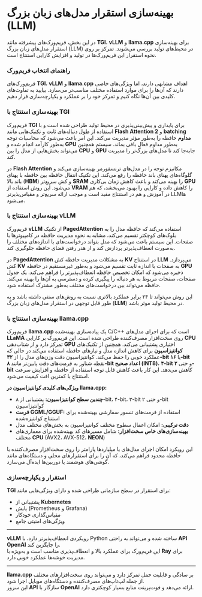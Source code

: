 # بهینه‌سازی استقرار مدل‌های زبان بزرگ (LLM)

در این بخش، فریم‌ورک‌های پیشرفته مانند **TGI**، **vLLM** و **llama.cpp** برای بهینه‌سازی استقرار مدل‌های زبان بزرگ (LLM) در محیط‌های تولید بررسی می‌شوند. تمرکز بر روی نحوه استقرار این فریم‌ورک‌ها در تولید و افزایش کارایی استنتاج است.

### راهنمای انتخاب فریم‌ورک

فریم‌ورک‌های **TGI**، **vLLM** و **llama.cpp** اهداف مشابهی دارند، اما ویژگی‌های خاصی دارند که آن‌ها را برای موارد استفاده مختلف مناسب‌تر می‌سازد. بیایید به تفاوت‌های کلیدی بین آن‌ها نگاه کنیم و تمرکز خود را بر عملکرد و یکپارچه‌سازی قرار دهیم.

### بهینه‌سازی استنتاج با TGI

فریم‌ورک **TGI** برای پایداری و پیش‌بینی‌پذیری در محیط تولید طراحی شده است و با استفاده از طول دنباله‌های ثابت و تکنیک‌هایی مانند **Flash Attention 2** و **batching مداوم** حافظه را به‌طور مؤثر مدیریت می‌کند. این امر باعث می‌شود که محاسبات توجه به‌طور کارآمد انجام شده و **GPU** به‌طور مداوم فعال باقی بماند. سیستم همچنین می‌تواند بخش‌هایی از مدل را بین **CPU** و **GPU** جابه‌جا کند تا مدل‌های بزرگ‌تر را مدیریت کند.

در **Flash Attention** مکانیزم توجه را در مدل‌های ترنسفورمر بهینه‌سازی می‌کند و گلوگاه‌های پهنای باند حافظه را رفع می‌کند. این تکنیک انتقال حافظه بین حافظه با پهنای باند بالا (**HBM**) و کش سریع‌تر **SRAM** را بهینه می‌کند و باعث کاهش زمان بی‌کاری **GPU** می‌شود. این روش استفاده از **VRAM** را کاهش داده و کارایی را بهبود می‌بخشد، که هم در آموزش و هم در استنتاج مفید است و موجب ارائه سریع‌تر و مقیاس‌پذیرتر LLM‌ها می‌شود.

### بهینه‌سازی استنتاج با vLLM

فریم‌ورک **vLLM** از تکنیک **PagedAttention** استفاده می‌کند که حافظه مدل را به بلوک‌های کوچکتر تقسیم می‌کند، مشابه به نحوه مدیریت حافظه در کامپیوترها با صفحات. این سیستم باعث می‌شود که مدل بتواند درخواست‌های با اندازه‌های مختلف را به‌صورت انعطاف‌پذیرتر پردازش کند و از هدر رفتن فضای حافظه جلوگیری کند.

در **PagedAttention** به مشکلات مدیریت حافظه کش **KV** در استنتاج **LLM** می‌پردازد. کش **KV** به صفحات با اندازه ثابت تقسیم می‌شود و به‌طور غیرمستقیم در حافظه **GPU** ذخیره می‌شود که امکان تخصیص حافظه انعطاف‌پذیرتر را فراهم می‌کند. یک جدول صفحات، صفحات مربوط به هر دنباله را پیگیری کرده و دسترسی به آن‌ها را بهینه می‌کند. حافظه می‌تواند بین درخواست‌های مختلف به‌طور مشترک استفاده شود.

این روش می‌تواند تا ۲۴ برابر عملکرد بالاتری نسبت به روش‌های سنتی داشته باشد و به طور قابل توجهی در استقرار مدل‌های زبان بزرگ (**LLM**) در محیط تولید موثر باشد.

### بهینه‌سازی استنتاج با llama.cpp

فریم‌ورک **llama.cpp** یک پیاده‌سازی بهینه‌شده C/C++ است که برای اجرای مدل‌های **LLaMA** روی سخت‌افزار مصرف‌کننده طراحی شده است. این فریم‌ورک بر کارایی **CPU** تمرکز دارد و از شتاب‌دهی **GPU** اختیاری پشتیبانی می‌کند. همچنین از تکنیک‌های **کوانتیزاسیون** برای کاهش اندازه مدل و نیازهای حافظه استفاده می‌کند در حالی که عملکرد خوبی را حفظ می‌کند. کوانتیزاسیون دقت وزن‌های مدل را از **۳۲-bit** یا **۱۶-bit** نقطه شناور به فرمت‌های دقت پایین‌تر مانند **۸-bit اعداد صحیح (INT8)**، **۴-bit** و حتی **۲-bit** کاهش می‌دهد. این کار باعث کاهش قابل توجه استفاده از حافظه و افزایش سرعت استنتاج با کمترین افت کیفیت می‌شود.


**ویژگی‌های کلیدی کوانتیزاسیون در llama.cpp:**

- **چندین سطح کوانتیزاسیون:** پشتیبانی از ۸-bit، ۴-bit، ۳-bit و حتی ۲-bit کوانتیزاسیون
- **فرمت GGML/GGUF:** استفاده از فرمت‌های تنسور سفارشی بهینه‌شده برای استنتاج کوانتیزه‌شده
- **دقت ترکیبی:** امکان اعمال سطوح مختلف کوانتیزاسیون به بخش‌های مختلف مدل
- **بهینه‌سازی‌های خاص سخت‌افزار:** شامل مسیرهای کد بهینه‌شده برای معماری‌های مختلف **CPU** (AVX2، AVX-512، **NEON**)

این رویکرد امکان اجرای مدل‌های با میلیاردها پارامتر را روی سخت‌افزار مصرف‌کننده با حافظه محدود فراهم می‌کند، که آن را برای استقرارهای محلی و دستگاه‌های مانند گوشی‌های هوشمند یا دوربین‌ها ایده‌آل می‌سازد.

### استقرار و یکپارچه‌سازی

**TGI** برای استقرار در سطح سازمانی طراحی شده و دارای ویژگی‌هایی مانند:

- پشتیبانی از **Kubernetes**
- پایش (Prometheus و Grafana)
- مقیاس‌گذاری خودکار
- ویژگی‌های امنیتی جامع

---

**vLLM** رویکردی انعطاف‌پذیرتر دارد، با Python ساخته شده و می‌تواند به راحتی **API OpenAI** را جایگزین کند.  
این فریم‌ورک برای عملکرد بالا و انعطاف‌پذیری مناسب است و به‌ویژه با **Ray** برای مدیریت خوشه‌ها عملکرد خوبی دارد.

---

**llama.cpp** بر سادگی و قابلیت حمل تمرکز دارد و می‌تواند روی سخت‌افزارهای مختلف از جمله لپ‌تاپ‌های مصرف‌کننده و دستگاه‌های موبایل اجرا شود.  
این سرور **API** سازگار با **OpenAI** ارائه می‌دهد و فوت‌پرینت منابع بسیار کوچکتری دارد.

